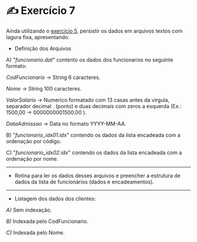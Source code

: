 # ✍️ Exercício 7
Ainda utilizando o [exercício 5](https://github.com/juliakonflanz/TreinamentoScadi/tree/main/Ex5_InfoFuncionarios), persistir os dados em arquivos textos com lagura fixa, apresentando:


- Definição dos Arquivos

A) "*funcionario.dat*" contento os dados dos funcionarios no seguinte formato:

*CodFuncionario* -> String 6 caracteres.

*Nome* -> String 100 caracteres.

*ValorSalario* -> Numerico formatado com 13 casas antes da virgula, separador decimal . (ponto) e duas decimais com zeros a esquerda (Ex.: 1500,00 -> 0000000001500.00 ).

*DataAdmissao* -> Data no formato YYYY-MM-AA.

B) "*funcionario_idx01.idx*" contendo os dados da lista encadeada com a ordenação por código.

C) "*funcionario_idx02.idx*" contendo os dados da lista encadeada com a ordenação por nome.

---

- Rotina para ler os dados desses arquivos e preencher a estrutura de dados da lista de funcionários (dados e encadeamentos).

---

- Listagem dos dados dos clientes:

*A)* Sem indexação.

*B)* Indexada pelo CodFuncionario.

*C)* Indexada pelo Nome.


